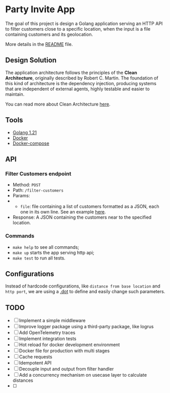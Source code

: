 # Party Invite App

The goal of this project is design a Golang application serving an HTTP API to filter customers close to a specific location, when the input is a file containing customers and its geolocation.

More details in the [README](README.md) file.

## Design Solution

The application architecture follows the principles of the **Clean Architecture**, originally described by Robert C. Martin. The foundation of this kind of architecture is the dependency injection, producing systems that are independent of external agents, highly testable and easier to maintain.

You can read more about Clean Architecture [here](https://blog.cleancoder.com/uncle-bob/2012/08/13/the-clean-architecture.html).

## Tools

- [Golang 1.21](https://go.dev/)
- [Docker](https://www.docker.com/)
- [Docker-compose](https://docs.docker.com/compose/)

## API

### Filter Customers endpoint

- Method: `POST`
- Path: `/filter-customers`
- Params:
- - `file`: file containing a list of customers formatted as a JSON, each one in its own line. See an example [here](./Data/customers.txt).
- Response: A JSON containing the customers near to the specified location.

### Commands

- `make help` to see all commands;
- `make up` starts the app serving http api;
- `make test` to run all tests.

## Configurations

Instead of hardcode configurations, like `distance from base location` and `http port`, we are using a [.dot](./app.env) to define and easily change such parameters.

## TODO

- [ ] Implement a simple middleware
- [ ] Improve logger package using a third-party package, like logrus
- [ ] Add OpenTelemetry traces
- [ ] Implement integration tests
- [ ] Hot reload for docker development environment
- [ ] Docker file for production with multi stages
- [ ] Cache requests
- [ ] Idempotent API
- [ ] Decouple input and output from filter handler
- [ ] Add a concurrency mechanism on usecase layer to calculate distances 
- [ ] 